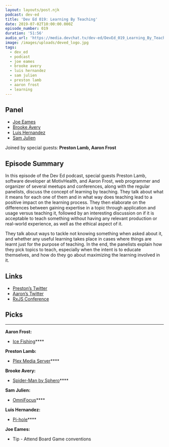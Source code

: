 ```yaml
---
layout: layouts/post.njk
podcast: dev-ed
title: 'Dev Ed 019: Learning By Teaching'
date: 2019-07-02T10:00:00.000Z
episode_number: 019
duration: '51:56'
audio_url: 'https://media.devchat.tv/dev-ed/DevEd_019_Learning_By_Teaching.mp3'
image: /images/uploads/deved_logo.jpg
tags:
  - dev_ed
  - podcast
  - joe eames
  - brooke avery
  - luis hernandez
  - sam julien
  - preston lamb
  - aaron frost
  - learning
---
```

## Panel

* [Joe Eames](https://thinkster.io/)
* [Brooke Avery](https://thinkster.io/)
* [Luis Hernandez](https://lambdaschool.com/company/)
* [Sam Julien](https://twitter.com/samjulien?lang=en)

Joined by special guests: **Preston Lamb, Aaron Frost**

## Episode Summary

In this episode of the Dev Ed podcast, special guests Preston Lamb, software developer at MotivHealth, and Aaron Frost, web programmer and organizer of several meetups and conferences, along with the regular panelists, discuss the concept of learning by teaching. They talk about what it means for each one of them and in what way does teaching lead to a positive impact on the learning process.
They then elaborate on the differences between gaining expertise in a topic through application and usage versus teaching it, followed by an interesting discussion on if it is acceptable to teach something without having any relevant production or real-world experience, as well as the ethical aspect of it.

They talk about ways to tackle not knowing something when asked about it, and whether any useful learning takes place in cases where things are learnt just for the purpose of teaching. In the end, the panelists explain how they pick topics to teach, especially when the intent is to educate themselves, and how do they go about maximizing the learning involved in it.

## Links

* [Preston’s Twitter](https://twitter.com/prestonjlamb)
* [Aaron’s Twitter](https://twitter.com/aaronfrost?lang=en)
* [RxJS Conference
  ](https://www.rxjs.live/)

## Picks

****

**Aaron Frost:**

* [Ice Fishing](https://en.wikipedia.org/wiki/Ice_fishing)****

**Preston Lamb:**

* [Plex Media Server](https://www.plex.tv/)****

**Brooke Avery:**

* [Spider-Man by Sphero](https://www.amazon.com/Sphero-SP001ROW-Spider-Man-by/dp/B06XCLWMDP?ie=UTF8&qid=1548462018&sr=8-1&linkCode=ll1&tag=devchattv-20&linkId=f06bfe7482dca8bb751ed6d7cc86e2ab&language=en_US)****

**Sam Julien:**

* [OmniFocus](https://www.omnigroup.com/omnifocus)****

**Luis Hernandez:**

* [Pi-hole](https://pi-hole.net/)****

**Joe Eames:**

* Tip - Attend Board Game conventions
